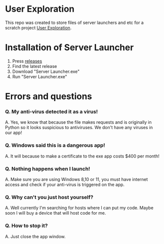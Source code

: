 # User Exploration
This repo was created to store files of server launchers and etc for a scratch project [User Exploration](https://scratch.mit.edu/projects/979239052).

# Installation of Server Launcher
1. Press [releases](https://github.com/JustScratch/user-exploration/releases)
2. Find the latest release
3. Download "Server Launcher.exe"
4. Run "Server Launcher.exe"

# Errors and questions
### Q. My anti-virus detected it as a virus!
A. Yes, we know that because the file makes requests and is originally in Python so it looks suspicious to antiviruses. We don't have any viruses in our app!

### Q. Windows said this is a dangerous app!
A. It will because to make a certificate to the exe app costs $400 per month!

### Q. Nothing happens when I launch!
A. Make sure you are using Windows 8,10 or 11, you must have internet access and check if your anti-virus is triggered on the app.

### Q. Why can't you just host yourself?
A. Well currently I'm searching for hosts where I can put my code. Maybe soon I will buy a device that will host code for me.

### Q. How to stop it?
A. Just close the app window.
